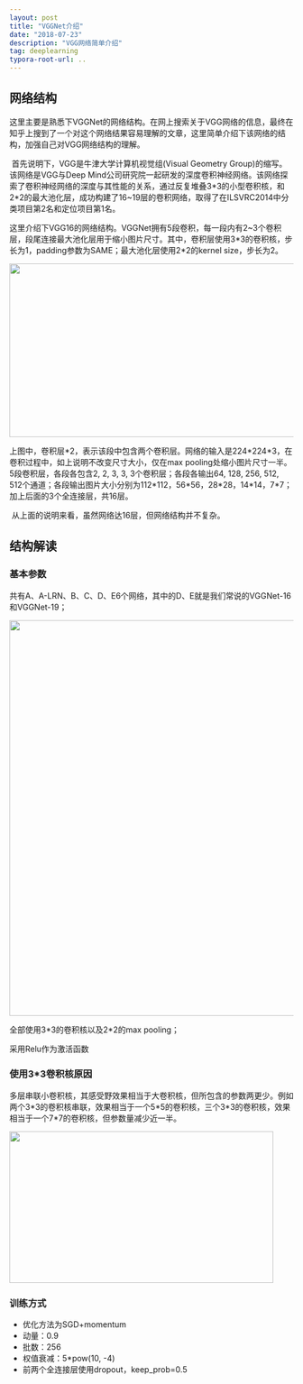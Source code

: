 ```yaml
---
layout: post
title: "VGGNet介绍"
date: "2018-07-23"
description: "VGG网络简单介绍"
tag: deeplearning
typora-root-url: ..
---
```


## 网络结构

​	这里主要是熟悉下VGGNet的网络结构。在网上搜索关于VGG网络的信息，最终在知乎上搜到了一个对这个网络结果容易理解的文章，这里简单介绍下该网络的结构，加强自己对VGG网络结构的理解。

​	首先说明下，VGG是牛津大学计算机视觉组(Visual Geometry Group)的缩写。该网络是VGG与Deep Mind公司研究院一起研发的深度卷积神经网络。该网络探索了卷积神经网络的深度与其性能的关系，通过反复堆叠3\*3的小型卷积核，和2\*2的最大池化层，成功构建了16~19层的卷积网络，取得了在ILSVRC2014中分类项目第2名和定位项目第1名。

​	这里介绍下VGG16的网络结构。VGGNet拥有5段卷积，每一段内有2~3个卷积层，段尾连接最大池化层用于缩小图片尺寸。其中，卷积层使用3\*3的卷积核，步长为1，padding参数为SAME；最大池化层使用2\*2的kernel size，步长为2。

<img src="/images/posts/deeplearning/vggnet.png" height="308" width="710">

上图中，卷积层\*2，表示该段中包含两个卷积层。网络的输入是224\*224\*3，在卷积过程中，如上说明不改变尺寸大小，仅在max pooling处缩小图片尺寸一半。5段卷积层，各段各包含2, 2, 3, 3, 3个卷积层；各段各输出64, 128, 256, 512, 512个通道；各段输出图片大小分别为112\*112，56\*56，28\*28，14\*14，7\*7；加上后面的3个全连接层，共16层。

​	从上面的说明来看，虽然网络达16层，但网络结构并不复杂。

## 结构解读

### 基本参数

共有A、A-LRN、B、C、D、E6个网络，其中的D、E就是我们常说的VGGNet-16和VGGNet-19；

<img src="/images/posts/deeplearning/vgg_family.png" height="702" width="700">

全部使用3\*3的卷积核以及2\*2的max pooling；

采用Relu作为激活函数

### 使用3\*3卷积核原因

多层串联小卷积核，其感受野效果相当于大卷积核，但所包含的参数两更少。例如两个3\*3的卷积核串联，效果相当于一个5\*5的卷积核，三个3\*3的卷积核，效果相当于一个7\*7的卷积核，但参数量减少近一半。

<img src="/images/posts/deeplearning/vggnet_small_conv.png" height="269" width="468">

### 训练方式

* 优化方法为SGD+momentum
* 动量：0.9
* 批数：256
* 权值衰减：5\*pow(10, -4)
* 前两个全连接层使用dropout，keep_prob=0.5





